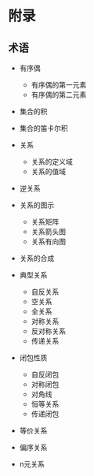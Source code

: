 # 附录

## 术语

  - 有序偶
    * 有序偶的第一元素
    * 有序偶的第二元素
  - 集合的积
  - 集合的笛卡尔积
  - 关系
    * 关系的定义域
    * 关系的值域
  - 逆关系

  - 关系的图示
    * 关系矩阵
    * 关系箭头图
    * 关系有向图
  - 关系的合成

  - 典型关系
    * 自反关系
    * 空关系
    * 全关系
    * 对称关系
    * 反对称关系
    * 传递关系

  - 闭包性质
    * 自反闭包
    * 对称闭包
    * 对角线
    * 恒等关系
    * 传递闭包

  - 等价关系
  - 偏序关系
  - n元关系
